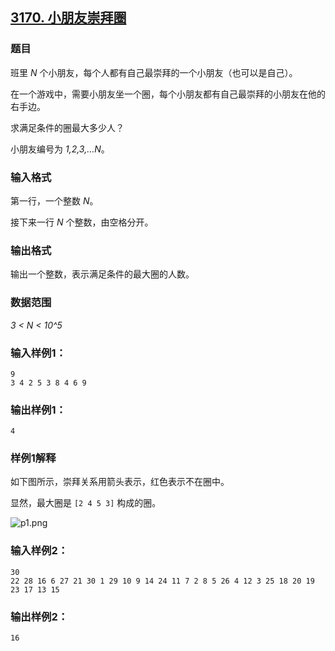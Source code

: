 ## [3170. 小朋友崇拜圈](https://www.acwing.com/problem/content/3173/)

### 题目

班里 *N* 个小朋友，每个人都有自己最崇拜的一个小朋友（也可以是自己）。

在一个游戏中，需要小朋友坐一个圈，每个小朋友都有自己最崇拜的小朋友在他的右手边。

求满足条件的圈最大多少人？

小朋友编号为 *1,2,3,…N*。

### 输入格式

第一行，一个整数 *N*。

接下来一行 *N* 个整数，由空格分开。

### 输出格式

输出一个整数，表示满足条件的最大圈的人数。

### 数据范围

*3 < N < 10^5*

### 输入样例1：

```
9
3 4 2 5 3 8 4 6 9
```

### 输出样例1：

```
4
```

### 样例1解释

如下图所示，崇拜关系用箭头表示，红色表示不在圈中。

显然，最大圈是 `[2 4 5 3]` 构成的圈。

 ![p1.png](https://cdn.acwing.com/media/article/image/2021/01/11/19_f4c7d3fa53-p1.png)

### 输入样例2：

```
30
22 28 16 6 27 21 30 1 29 10 9 14 24 11 7 2 8 5 26 4 12 3 25 18 20 19 23 17 13 15
```

### 输出样例2：

```
16
```
